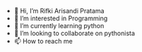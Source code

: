 - 👋 Hi, I’m Rifki Arisandi Pratama
- 👀 I’m interested in Programming
- 🌱 I’m currently learning python 
- 💞️ I’m looking to collaborate on pythonista
- 📫 How to reach me 

<!---
navishashaqueena/navishashaqueena is a ✨ special ✨ repository because its `README.md` (this file) appears on your GitHub profile.
You can click the Preview link to take a look at your changes.
--->
